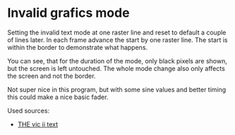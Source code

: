 # Invalid grafics mode

Setting the invalid text mode at one raster line and reset to default a couple of lines later. 
In each frame advance the start by one raster line. The start is within the border to demonstrate what happens.

You can see, that for the duration of the mode, only black pixels are shown, but the screen is left untouched. The whole mode change also only affects the screen and not the border.

Not super nice in this program, but with some sine values and better timing this could make a nice basic fader.

Used sources:
- [THE vic ii text](http://www.zimmers.net/cbmpics/cbm/c64/vic-ii.txt)
